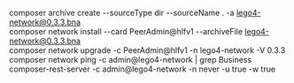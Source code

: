 composer archive create --sourceType dir --sourceName . -a lego4-network@0.3.3.bna  
composer network install --card PeerAdmin@hlfv1 --archiveFile lego4-network@0.3.3.bna  
composer network upgrade -c PeerAdmin@hlfv1 -n lego4-network -V 0.3.3  
composer network ping -c admin@lego4-network | grep Business  
composer-rest-server -c admin@lego4-network -n never -u true -w true  
